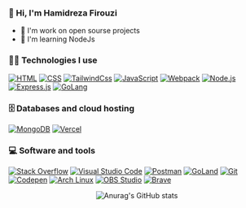 ### 👋 Hi, I'm Hamidreza Firouzi
- 💛 I'm work on open sourse projects
- 🐢 I'm learning NodeJs

### 👨‍💻 Technologies I use
<p>

  <a href="#"><img alt="HTML" src="https://img.shields.io/badge/HTML-E34F26.svg?logo=html5&logoColor=white"></a>
  <a href="#"><img alt="CSS" src="https://img.shields.io/badge/CSS-1572B6.svg?logo=css3&logoColor=white"></a>
  <a href="#"><img alt="TailwindCss" src="https://img.shields.io/badge/Tailwind_CSS-38B2AC.svg?logo=tailwind-css&logoColor=white"></a>
  <a href="#"><img alt="JavaScript" src="https://img.shields.io/badge/JavaScript-F7DF1E.svg?logo=javascript&logoColor=black"></a>
  <a href="#"><img alt="Webpack" src="https://img.shields.io/badge/Webpack-8DD6F9.svg?logo=webpack&logoColor=black"></a>
  <a href="#"><img alt="Node.js" src="https://img.shields.io/badge/Node.js-43853D.svg?logo=node.js&logoColor=white"></a>
  <a href="#"><img alt="Express.js" src="https://img.shields.io/badge/Express.js-404d59.svg?logo=express&logoColor=white"></a>
  <a href="#"><img alt="GoLang" src="https://img.shields.io/badge/GoLang-00ADD8.svg?logo=go&logoColor=white"></a>
  <!-- <a href="#"><img alt="Nest.js" src="https://img.shields.io/badge/Nest.js-E0234E.svg?logo=nestjs&logoColor=white"></a> -->
  <!-- <a href="#"><img alt="TypeScript" src="https://img.shields.io/badge/TypeScript-007ACC.svg?logo=typescript&logoColor=white"></a> -->
  <!-- <a href="#"><img alt="Fastify" src="https://img.shields.io/badge/Fastify-000000.svg?logo=fastify&logoColor=white"></a> -->
  <!-- <a href="#"><img alt="Jest" src="https://img.shields.io/badge/Jest-C21325.svg?logo=jest&logoColor=white"></a> -->
  <!-- <a href="#"><img alt="SQL" src="https://custom-icon-badges.herokuapp.com/badge/SQL-025E8C.svg?logo=database&logoColor=white"></a> -->
</p>
  
### 🗄️ Databases and cloud hosting
<p>
  <!-- <a href="#"><img alt="Heroku" src="https://img.shields.io/badge/Heroku-430098.svg?logo=heroku&logoColor=white"></a> -->
  <a href="#"><img alt="MongoDB" src ="https://img.shields.io/badge/MongoDB-4ea94b.svg?logo=mongodb&logoColor=white"></a>
  <!-- <a href="#"><img alt="MySQL" src="https://img.shields.io/badge/MySQL-00f.svg?logo=mysql&logoColor=white"></a> -->
  <!-- <a href="#"><img alt="Notion" src="https://img.shields.io/badge/Notion-010101.svg?logo=notion&logoColor=white"></a> -->
  <!-- <a href="#"><img alt="PostgreSQL" src ="https://img.shields.io/badge/PostgreSQL-316192.svg?logo=postgresql&logoColor=white"></a> -->
  <!-- <a href="#"><img alt="Firebase" src ="https://img.shields.io/badge/Firebase-FFCA28.svg?logo=firebase&logoColor=black"></a> -->
  <a href="#"><img alt="Vercel" src="https://img.shields.io/badge/Vercel-000000.svg?logo=vercel&logoColor=white"></a>
</p>

### 💻 Software and tools
<p>
  <a href="#"><img alt="Stack Overflow" src="https://img.shields.io/badge/-Stack%20Overflow-FE7A16?logo=stack-overflow&logoColor=white"></a>
  <a href="#"><img alt="Visual Studio Code" src="https://img.shields.io/badge/Visual%20Studio%20Code-0078d7.svg?logo=visual-studio-code&logoColor=white"></a>
  <a href="#"><img alt="Postman" src="https://img.shields.io/badge/Postman-FF6C37?logo=postman&logoColor=white"></a>
  <a href="#"><img alt="GoLand" src="https://img.shields.io/badge/GoLand-000000.svg?logo=goland&logoColor=white"></a>
  <a href="#"><img alt="Git" src="https://img.shields.io/badge/Git-F05033.svg?logo=git&logoColor=white"></a>
  <a href="#"><img alt="Codepen" src="https://img.shields.io/badge/Codepen-000000.svg?logo=codepen&logoColor=white"></a>
  <a href="#"><img alt="Arch Linux" src="https://img.shields.io/badge/Arch%20Linux-1793D1.svg?logo=arch-linux&logoColor=white"></a>
  <a href="#"><img alt="OBS Studio" src="https://img.shields.io/badge/-OBS%20Studio-302E31?logo=obs-studio&logoColor=white"></a>
  <a href="#"><img alt="Brave" src="https://img.shields.io/badge/-Brave-FB542B?logo=brave&logoColor=white"></a>
  <!-- <a href="#"><img alt="Audacity" src="https://img.shields.io/badge/-Audacity-0000CC?logo=audacity&logoColor=white"></a> -->
</p>

 <P align="center"
      
![Anurag's GitHub stats](https://github-readme-stats.vercel.app/api?username=hamidreza4dev&show_icons=true&theme=bear)

 </P>
